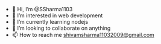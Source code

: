 - 👋 Hi, I’m @SSharma1103
- 👀 I’m interested in web development
- 🌱 I’m currently learning nodejs
- 💞️ I’m looking to collaborate on anything
- 📫 How to reach me shivamsharma11032009@gmail.com



